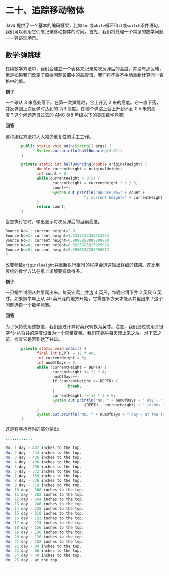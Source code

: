 # 二十、追踪移动物体

Java 提供了一个基本的编码框架，比如`for`或`while`循环和`if`或`switch`条件语句。我们可以利用它们来记录移动物体的时间。首先，我们将处理一个常见的数学问题——弹跳球场景。

## 数学:弹跳球

在纯数学方法中，我们会建立一个表格来记录每次反弹后的高度。并没有那么难，但是如果我们改变了原始问题设置中的高度值，我们将不得不手动重新计算同一表格中的值。

**例子**

一个球从 3 米高处落下。在第一次弹跳时，它上升到 2 米的高度。它一直下落，并反弹到上次反弹时达到的 2/3 高度。在哪个弹跳上会上升到不到 0.5 米的高度？这个问题选自过去的 AMC 8(8 年级以下的美国数学竞赛)

**回答**

这种编程方法将大大减少重复性的手工工作。

```java
       public static void main(String[] args) {
              System.out.println(ballBouncing(3.0));
       }

       private static int ballBouncing(double originalHeight) {
              double currentHeight = originalHeight;
              int count = 0;
              while(currentHeight > 0.5) {
                     currentHeight = currentHeight * 2 / 3;
                     count++;
                     System.out.println("Bounce No=" + count +
                                   "; current height=" + currentHeight);
              }
              return count;
       }

```

当您执行它时，输出显示每次反弹后的当前高度。

```java
Bounce No=1; current height=2.0
Bounce No=2; current height=1.3333333333333333
Bounce No=3; current height=0.8888888888888888
Bounce No=4; current height=0.5925925925925926
Bounce No=5; current height=0.3950617283950617
5

```

改变参数`originalHeight`并重新执行相同的程序会迅速输出详细的结果。这比用传统的数学方法在纸上求解要有效得多。

**例子**

一只蜗牛试图从井里爬出来。每天它爬上井边 4 英尺，每晚它滑下井 2 英尺 6 英寸。如果蜗牛早上从 40 英尺深的地方开始，它需要多少天才能从井里出来？这个问题选自一个数学竞赛。

**回答**

为了保持使用整数值，我们通过计算将英尺转换为英寸。注意，我们通过使用关键字`final`将井的深度设置为一个常量变量。我们在蜗牛每天爬上来之后，滑下去之前，检查它是否到达了井口。

```java
       private static void snail() {
              final int DEPTH = 12 * 40;
              int currentHeight = 0;
              int numOfDays = 0;
              while (currentHeight < DEPTH) {
                     currentHeight += 12 * 4;
                     numOfDays++;
                     if (currentHeight >= DEPTH) {
                            break;
                     }
                     currentHeight -= 12 * 2 + 6;
                     System.out.println("No. " + numOfDays + " day - " +
                                   (DEPTH - currentHeight) + " inches to the top.");
              }
              System.out.println("No. " + numOfDays + " day - at the top.");
       }

```

这是程序运行时的部分输出:

```java
............

No. 1 day - 462 inches to the top.
No. 2 day - 444 inches to the top.
No. 3 day - 426 inches to the top.
No. 4 day - 408 inches to the top.
No. 5 day - 390 inches to the top.
No. 6 day - 372 inches to the top.
No. 7 day - 354 inches to the top.
No. 8 day - 336 inches to the top.
No. 9 day - 318 inches to the top.
No. 10 day - 300 inches to the top.
No. 11 day - 282 inches to the top.
No. 12 day - 264 inches to the top.
No. 13 day - 246 inches to the top.
No. 14 day - 228 inches to the top.
No. 15 day - 210 inches to the top.
No. 16 day - 192 inches to the top.
No. 17 day - 174 inches to the top.
No. 18 day - 156 inches to the top.
No. 19 day - 138 inches to the top.
No. 20 day - 120 inches to the top.
No. 21 day - 102 inches to the top.
No. 22 day - 84 inches to the top.
No. 23 day - 66 inches to the top.
No. 24 day - 48 inches to the top.
No. 25 day - at the top

.

```